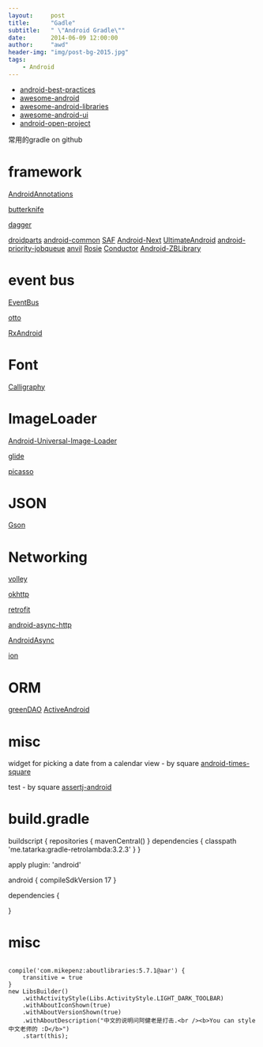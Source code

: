 ```yaml
---
layout:     post
title:      "Gadle"
subtitle:   " \"Android Gradle\""
date:       2014-06-09 12:00:00
author:     "awd"
header-img: "img/post-bg-2015.jpg"
tags:
    - Android
---
```


- [android-best-practices](https://github.com/futurice/android-best-practices)
- [awesome-android](https://github.com/snowdream/awesome-android)
- [awesome-android-libraries](https://github.com/wasabeef/awesome-android-libraries)
- [awesome-android-ui](https://github.com/wasabeef/awesome-android-ui)
- [android-open-project](https://github.com/Trinea/android-open-project)




常用的gradle on github

# framework

[AndroidAnnotations](/2014/06/09/gradle-androidannotations)

[butterknife](/2014/06/09/gradle-butterknife)

[dagger](/2014/06/09/gradle-dagger)

[droidparts](https://github.com/yanchenko/droidparts)
[android-common](https://github.com/litesuits/android-common)
[SAF](https://github.com/fengzhizi715/SAF)
[Android-Next](https://github.com/mcxiaoke/Android-Next)
[UltimateAndroid](https://github.com/cymcsg/UltimateAndroid)
[android-priority-jobqueue](https://github.com/yigit/android-priority-jobqueue)
[anvil](https://github.com/zserge/anvil)
[Rosie](https://github.com/Karumi/Rosie)
[Conductor](https://github.com/bluelinelabs/Conductor)
[Android-ZBLibrary](https://github.com/TommyLemon/Android-ZBLibrary)


# event bus

[EventBus](/2014/06/09/gradle-eventbus)


[otto](/2014/06/09/gradle-otto)

[RxAndroid](/2014/06/09/gradle-rxandroid)





# Font

[Calligraphy](https://github.com/chrisjenx/Calligraphy)



# ImageLoader

[Android-Universal-Image-Loader](/2014/06/09/gradle-uimageloader)

[glide](/2014/06/09/gradle-glide)

[picasso](/2014/06/09/gradle-picasso)

# JSON

[Gson](/2014/06/09/gradle-gson)

# Networking

[volley](/2014/06/09/gradle-volley)

[okhttp](/2014/06/09/gradle-okhttp)

[retrofit](/2014/06/09/gradle-retrofit)

[android-async-http](https://github.com/loopj/android-async-http)

[AndroidAsync](https://github.com/koush/AndroidAsync)

[ion](https://github.com/koush/ion)

# ORM

[greenDAO](/2014/06/09/gradle-greendao)
[ActiveAndroid](https://github.com/pardom/ActiveAndroid)



# misc



widget for picking a date from a calendar view - by square
[android-times-square](https://github.com/square/android-times-square)


test - by square
[assertj-android](https://github.com/square/assertj-android)







# build.gradle
buildscript {
  repositories {
    mavenCentral()
  }
  dependencies {
    classpath 'me.tatarka:gradle-retrolambda:3.2.3'
  }
}

apply plugin: 'android'

android {
  compileSdkVersion 17
}

dependencies {
  
}


# misc

> **[](​https://github.com/mikepenz/AboutLibraries)**

```
​
compile('com.mikepenz:aboutlibraries:5.7.1@aar') {
    transitive = true
}
new LibsBuilder()
    .withActivityStyle(Libs.ActivityStyle.LIGHT_DARK_TOOLBAR)
    .withAboutIconShown(true)
    .withAboutVersionShown(true)
    .withAboutDescription("中文的说明问阿健老是打击.<br /><b>You can style 中文老师的 :D</b>")
    .start(this);
```